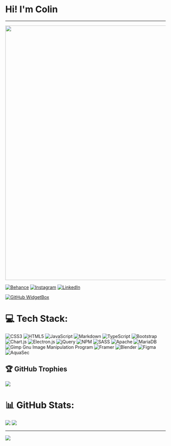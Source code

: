 # Hi! I'm Colin
---

<img src="https://user-images.githubusercontent.com/122671813/231505712-1d24b2b6-e041-4d06-9aa0-ecce98d133a3.png" width="800">



[![Behance](https://img.shields.io/badge/Behance-1769ff?logo=behance&logoColor=white)](https://www.behance.net/colingrahm1) [![Instagram](https://img.shields.io/badge/Instagram-%23E4405F.svg?logo=Instagram&logoColor=white)](https://www.instagram.com/colingrahm.dev/) [![LinkedIn](https://img.shields.io/badge/LinkedIn-%230077B5.svg?logo=linkedin&logoColor=white)](https://www.linkedin.com/in/colin-grahm-a79422252/)

[![GitHub WidgetBox](https://github-widgetbox.vercel.app/api/profile?username=CGWebDev2003&data=followers,repositories,stars,commits)](https://github.com/Jurredr/github-widgetbox)<br>

# 💻 Tech Stack:
![CSS3](https://img.shields.io/badge/css3-%231572B6.svg?style=for-the-badge&logo=css3&logoColor=white) ![HTML5](https://img.shields.io/badge/html5-%23E34F26.svg?style=for-the-badge&logo=html5&logoColor=white) ![JavaScript](https://img.shields.io/badge/javascript-%23323330.svg?style=for-the-badge&logo=javascript&logoColor=%23F7DF1E) ![Markdown](https://img.shields.io/badge/markdown-%23000000.svg?style=for-the-badge&logo=markdown&logoColor=white) ![TypeScript](https://img.shields.io/badge/typescript-%23007ACC.svg?style=for-the-badge&logo=typescript&logoColor=white) ![Bootstrap](https://img.shields.io/badge/bootstrap-%23563D7C.svg?style=for-the-badge&logo=bootstrap&logoColor=white) ![Chart.js](https://img.shields.io/badge/chart.js-F5788D.svg?style=for-the-badge&logo=chart.js&logoColor=white) ![Electron.js](https://img.shields.io/badge/Electron-191970?style=for-the-badge&logo=Electron&logoColor=white) ![jQuery](https://img.shields.io/badge/jquery-%230769AD.svg?style=for-the-badge&logo=jquery&logoColor=white) ![NPM](https://img.shields.io/badge/NPM-%23000000.svg?style=for-the-badge&logo=npm&logoColor=white) ![SASS](https://img.shields.io/badge/SASS-hotpink.svg?style=for-the-badge&logo=SASS&logoColor=white) ![Apache](https://img.shields.io/badge/apache-%23D42029.svg?style=for-the-badge&logo=apache&logoColor=white) ![MariaDB](https://img.shields.io/badge/MariaDB-003545?style=for-the-badge&logo=mariadb&logoColor=white) ![Gimp Gnu Image Manipulation Program](https://img.shields.io/badge/Gimp-657D8B?style=for-the-badge&logo=gimp&logoColor=FFFFFF) ![Framer](https://img.shields.io/badge/Framer-black?style=for-the-badge&logo=framer&logoColor=blue) ![Blender](https://img.shields.io/badge/blender-%23F5792A.svg?style=for-the-badge&logo=blender&logoColor=white) 	![Figma](https://img.shields.io/badge/figma-%23F24E1E.svg?style=for-the-badge&logo=figma&logoColor=white) ![AquaSec](https://img.shields.io/badge/aqua-%231904DA.svg?style=for-the-badge&logo=aqua&logoColor=#0018A8)

## 🏆 GitHub Trophies
![](https://github-profile-trophy.vercel.app/?username=CGWebDev2003&theme=radical&no-frame=false&no-bg=false&margin-w=4)

# 📊 GitHub Stats:
![](https://github-readme-streak-stats.herokuapp.com/?user=CGWebDev2003&theme=dark&hide_border=true)
![](https://github-readme-stats.vercel.app/api/top-langs/?username=CGWebDev2003&theme=dark&hide_border=true&include_all_commits=true&count_private=false&layout=compact)



---
[![](https://visitcount.itsvg.in/api?id=CGWebDev2003&icon=0&color=0)](https://visitcount.itsvg.in)
